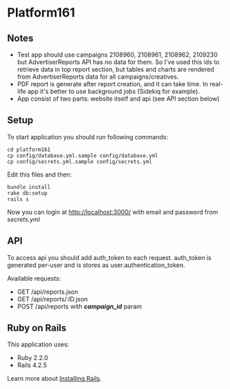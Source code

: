 Platform161
================
Notes
-----------
* Test app should use campaigns 2108960, 2108961, 2108962, 2109230 but AdvertiserReports API has no data for them. So I've used this ids to retrieve data in top report section, but tables and charts are rendered from AdvertiserReports data for all campaigns/creatives.
* PDF report is generate after report creation, and it can take time. In real-life app it's better to use background jobs (Sidekiq for example).
* App consist of two parts: website itself and api (see API section below)

Setup
-----------
To start application you should run following commands:

```
cd platform161
cp config/database.yml.sample config/database.yml
cp config/secrets.yml.sample config/secrets.yml
```

Edit this files and then:

```
bundle install
rake db:setup
rails s
```
Now you can login at [http://localhost:3000/](http://localhost:3000/) with email and password from *secrets.yml*

API
-------------
To access api you should add auth_token to each request. auth_token is generated per-user and is stores as user.authentication_token.

Available requests:
* GET /api/reports.json
* GET /api/reports/:ID.json
* POST /api/reports with ***campaign_id*** param


Ruby on Rails
-------------

This application uses:

- Ruby 2.2.0
- Rails 4.2.5

Learn more about [Installing Rails](http://railsapps.github.io/installing-rails.html).
